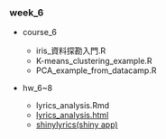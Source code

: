 ### week_6

- course_6
    - iris_資料探勘入門.R
    - K-means_clustering_example.R
    - PCA_example_from_datacamp.R
    
- hw_6~8
    - lyrics_analysis.Rmd
    - [lyrics_analysis.html](https://x666772.github.io/CSX_Lyhs/week_6/hw_678/lyrics_analysis.html)
    - [shinylyrics(shiny app)](https://x666772.shinyapps.io/shinylyrics/)
